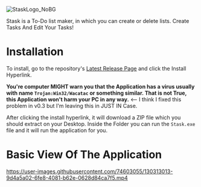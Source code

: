 ![StaskLogo_NoBG](https://user-images.githubusercontent.com/74603055/130187090-be1bac38-bf6a-4582-b3f4-1851fe0cb7be.png)

Stask is a To-Do list maker, in which you can create or delete lists. Create Tasks And Edit Your Tasks!

# Installation 
To install, go to the repository's [Latest Release Page](https://github.com/RefinedDev/Stask/releases) and click the Install Hyperlink.

**You're computer MIGHT warn you that the Application has a virus usually with name `Trojan:Win32/Wacatac` or something similar. That is not True, this Application won't harm your PC in any way.**  <-- I think I fixed this problem in v0.3 but I'm leaving this in JUST IN Case.

After clicking the install hyperlink, it will download a ZIP file which you should extract on your Desktop. 
Inside the Folder you can run the `Stask.exe` file and it will run the application for you.

# Basic View Of The Application

https://user-images.githubusercontent.com/74603055/130313013-9d4a5a02-6fe8-4081-b62e-0628d84ca7f5.mp4